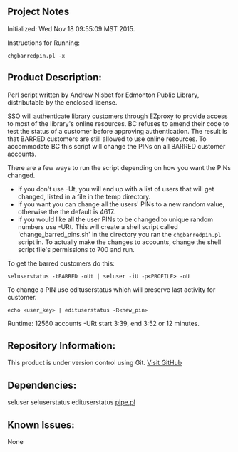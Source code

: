 Project Notes
-------------
Initialized: Wed Nov 18 09:55:09 MST 2015.

Instructions for Running:
```
chgbarredpin.pl -x
```

Product Description:
--------------------
Perl script written by Andrew Nisbet for Edmonton Public Library, distributable by the enclosed license.

SSO will authenticate library customers through EZproxy to provide access to most of the library's online resources. BC refuses to amend their code to test the status of a customer before approving authentication. The result is that BARRED customers are still allowed to use online resources. To accommodate BC  this script will change the PINs on all BARRED customer accounts.

There are a few ways to run the script depending on how you want the PINs changed. 
* If you don't use -Ut, you will end up with a list of users that will get changed, listed in a file in the temp directory.
* If you want you can change all the users' PINs to a new random value, otherwise the the default is 4617.
* If you would like all the user PINs to be changed to unique random numbers use -URt. This will create a shell script called 'change_barred_pins.sh' in the directory you ran the <code>chgbarredpin.pl</code> script in. To actually make the changes to accounts, change the shell script file's permissions to 700 and run.

To get the barred customers do this:
```
seluserstatus -tBARRED -oUt | seluser -iU -p<PROFILE> -oU
```
To change a PIN use edituserstatus which will preserve last activity for customer.
```
echo <user_key> | edituserstatus -R<new_pin>
```

Runtime:
12560 accounts -URt start 3:39, end 3:52 or 12 minutes.

Repository Information:
-----------------------
This product is under version control using Git.
[Visit GitHub](https://github.com/Edmonton-Public-Library)

Dependencies:
-------------

seluser
seluserstatus
edituserstatus
[pipe.pl](https://github.com/anisbet/pipe)


Known Issues:
-------------
None

